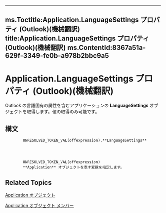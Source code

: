 

---
ms.Toctitle:Application.LanguageSettings プロパティ (Outlook)(機械翻訳)
title:Application.LanguageSettings プロパティ (Outlook)(機械翻訳)
ms.ContentId:8367a51a-629f-3349-fe0b-a978b2bbc9a5
---
# Application.LanguageSettings プロパティ (Outlook)(機械翻訳)




Outlook の言語固有の属性を含むアプリケーションの **LanguageSettings** オブジェクトを取得します。値の取得のみ可能です。

## 構文

            UNRESOLVED_TOKEN_VAL(offexpression).**LanguageSettings**




            UNRESOLVED_TOKEN_VAL(offexpression)
            **Application** オブジェクトを表す変数を指定します。



## Related Topics

[Application オブジェクト](797003e7-ecd1-eccb-eaaf-32d6ddde8348.md)

[Application オブジェクト メンバー](3519c89c-2353-85ee-7ddc-62e5dd85a8e7.md)




